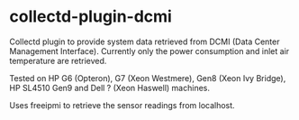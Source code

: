 # collectd-plugin-dcmi

Collectd plugin to provide system data retrieved from DCMI (Data
Center Management Interface).  Currently only the power consumption
and inlet air temperature are retrieved.

Tested on HP G6 (Opteron), G7 (Xeon Westmere), Gen8 (Xeon Ivy Bridge),
HP SL4510 Gen9 and Dell ? (Xeon Haswell) machines.

Uses freeipmi to retrieve the sensor readings from localhost.
